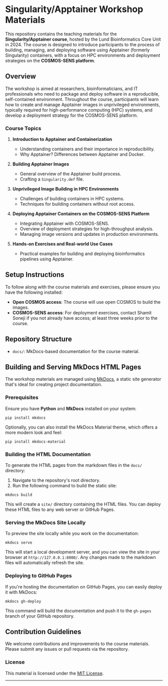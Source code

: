 # Singularity/Apptainer Workshop Materials

This repository contains the teaching materials for the **Singularity/Apptainer course**, hosted by the Lund Bioinformatics Core Unit in 2024. The course is designed to introduce participants to the process of building, managing, and deploying software using Apptainer (formerly Singularity) containers, with a focus on HPC environments and deployment strategies on the **COSMOS-SENS platform**.

## Overview

The workshop is aimed at researchers, bioinformaticians, and IT professionals who need to package and deploy software in a reproducible, self-contained environment. Throughout the course, participants will learn how to create and manage Apptainer images in unprivileged environments, typically required for high-performance computing (HPC) systems, and develop a deployment strategy for the COSMOS-SENS platform.

### Course Topics

1. **Introduction to Apptainer and Containerization**  
   - Understanding containers and their importance in reproducibility.
   - Why Apptainer? Differences between Apptainer and Docker.
   
2. **Building Apptainer Images**  
   - General overview of the Apptainer build process.
   - Crafting a `Singularity.def` file.
   
3. **Unprivileged Image Building in HPC Environments**  
   - Challenges of building containers in HPC systems.
   - Techniques for building containers without root access.
   
5. **Deploying Apptainer Containers on the COSMOS-SENS Platform**  
   - Integrating Apptainer with COSMOS-SENS.
   - Overview of deployment strategies for high-throughput analysis.
   - Managing image versions and updates in production environments.
   
6. **Hands-on Exercises and Real-world Use Cases**  
   - Practical examples for building and deploying bioinformatics pipelines using Apptainer.

## Setup Instructions

To follow along with the course materials and exercises, please ensure you have the following installed:

- **Open COSMOS access**: The course will use open COSMOS to build the images. 
- **COSMOS-SENS access**: For deployment exercises, contact Shamit Soneji if you not already have access; at least three weeks prior to the course.

## Repository Structure

- `docs/`: MkDocs-based documentation for the course material.
  
## Building and Serving MkDocs HTML Pages

The workshop materials are managed using [MkDocs](https://www.mkdocs.org/), a static site generator that's ideal for creating project documentation.

### Prerequisites

Ensure you have **Python** and **MkDocs** installed on your system:

```
pip install mkdocs
```

Optionally, you can also install the MkDocs Material theme, which offers a more modern look and feel:

```
pip install mkdocs-material
```

### Building the HTML Documentation

To generate the HTML pages from the markdown files in the `docs/` directory:

1. Navigate to the repository's root directory.
2. Run the following command to build the static site:

```
mkdocs build
```

This will create a `site/` directory containing the HTML files. You can deploy these HTML files to any web server or GitHub Pages.

### Serving the MkDocs Site Locally

To preview the site locally while you work on the documentation:

```
mkdocs serve
```

This will start a local development server, and you can view the site in your browser at `http://127.0.0.1:8000/`. Any changes made to the markdown files will automatically refresh the site.

### Deploying to GitHub Pages

If you're hosting the documentation on GitHub Pages, you can easily deploy it with MkDocs:

```
mkdocs gh-deploy
```

This command will build the documentation and push it to the `gh-pages` branch of your GitHub repository.

## Contribution Guidelines

We welcome contributions and improvements to the course materials. Please submit any issues or pull requests via the repository.

### License

This material is licensed under the [MIT License](LICENSE).

---

<!--
For further inquiries or support, please contact the **Lund Bioinformatics Core Unit** at [email@example.com].
-->


